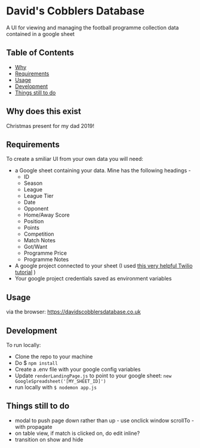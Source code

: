
David's Cobblers Database
==========
A UI for viewing and managing the football programme collection data contained in a google sheet

Table of Contents
-----------------

 - [Why](#why-does-this-exist)
 - [Requirements](#requirements)
 - [Usage](#usage)
 - [Development](#Development)
 - [Things still to do](#things-still-to-do)

Why does this exist
------------
Christmas present for my dad 2019!

Requirements
------------

To create a smiliar UI from your own data you will need:
 - a Google sheet containing your data. Mine has the following headings - 
    - ID
    - Season
    - League
    - League Tier
    - Date
    - Opponent
    - Home/Away	Score
    - Position
    - Points
    - Competition	
    - Match Notes
    - Got/Want
    - Programme Price
    - Programme Notes
 - A google project connected to your sheet (I used [this very helpful Twilio tutorial](https://www.youtube.com/watch?v=UGN6EUi4Yio) )
 - Your google project credentials saved as environment variables

Usage
-----
via the browser: https://davidscobblersdatabase.co.uk

Development
-----

To run locally:

 - Clone the repo to your machine
 - Do $ `npm install`
 - Create a .env file with your google config variables
- Update `renderLandingPage.js` to point to your google sheet: `new GoogleSpreadsheet('[MY_SHEET_ID]')`
- run locally with `$ nodemon app.js`

Things still to do
---------------------

- modal to push page down rather than up - use onclick window scrollTo - with propagate
- on table view, if match is clicked on, do edit inline?
- transition on show and hide


